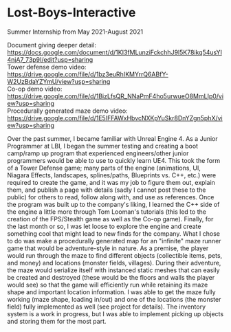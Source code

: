 # Lost-Boys-Interactive
Summer Internship from May 2021-August 2021

Document giving deeper detail: https://docs.google.com/document/d/1KI3fMLunziFckchhJ9l5K78ikq54usYI4njA7_73p9I/edit?usp=sharing </br>
Tower defense demo video: https://drive.google.com/file/d/1bz3euRhIKMYrrQ6ABfY-W2UzBdaYZYmU/view?usp=sharing </br>
Co-op demo video: https://drive.google.com/file/d/1BizLfsQR_NNaPmF4ho5urwueO8MmLIp0/view?usp=sharing </br>
Procedurally generated maze demo video: https://drive.google.com/file/d/1E5IFFAWxHbvcNXKpYuSkr8DnYZgn5phX/view?usp=sharing </br>

Over the past summer, I became familiar with Unreal Engine 4. As a Junior Programmer at LBI, I began the summer testing and creating a boot camp/ramp up program that experienced engineers/other junior programmers would be able to use to quickly learn UE4. 
This took the form of a Tower Defense game; many parts of the engine (animations, UI, Niagara Effects, landscapes, splines/paths, Blueprints vs. C++, etc.) were required to create the game, and it was my job to figure them out, explain them, and publish a page with details (sadly I cannot post these to the public) for others to read, follow along with, and use as references. 
Once the program was built up to the company's liking, I learned the C++ side of the engine a little more through Tom Looman's tutorials (this led to the creation of the FPS/Stealth game as well as the Co-op game). 
Finally, for the last month or so, I was let loose to explore the engine and create something cool that might lead to new finds for the company. 
What I chose to do was make a procedurally generated map for an "infinite" maze runner game that would be adventure-style in nature. 
As a premise, the player would run through the maze to find different objects (collectible items, pets, and money) and locations (monster fields, villages). 
During their adventure, the maze would serialize itself with instanced static meshes that can easily be created and destroyed (these would be the floors and walls the player would see) so that the game will efficiently run while retaining its maze shape and important location information.
I was able to get the maze fully working (maze shape, loading in/out) and one of the locations (the monster field) fully implemented as well (see project for details).
The inventory system is a work in progress, but I was able to implement picking up objects and storing them for the most part.
